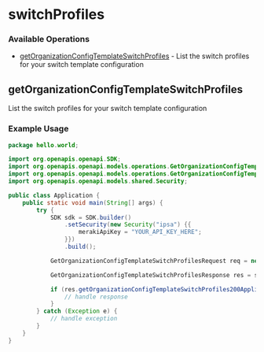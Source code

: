 # switchProfiles

### Available Operations

* [getOrganizationConfigTemplateSwitchProfiles](#getorganizationconfigtemplateswitchprofiles) - List the switch profiles for your switch template configuration

## getOrganizationConfigTemplateSwitchProfiles

List the switch profiles for your switch template configuration

### Example Usage

```java
package hello.world;

import org.openapis.openapi.SDK;
import org.openapis.openapi.models.operations.GetOrganizationConfigTemplateSwitchProfilesRequest;
import org.openapis.openapi.models.operations.GetOrganizationConfigTemplateSwitchProfilesResponse;
import org.openapis.openapi.models.shared.Security;

public class Application {
    public static void main(String[] args) {
        try {
            SDK sdk = SDK.builder()
                .setSecurity(new Security("ipsa") {{
                    merakiApiKey = "YOUR_API_KEY_HERE";
                }})
                .build();

            GetOrganizationConfigTemplateSwitchProfilesRequest req = new GetOrganizationConfigTemplateSwitchProfilesRequest("excepturi", "a");            

            GetOrganizationConfigTemplateSwitchProfilesResponse res = sdk.switchProfiles.getOrganizationConfigTemplateSwitchProfiles(req);

            if (res.getOrganizationConfigTemplateSwitchProfiles200ApplicationJSONObjects != null) {
                // handle response
            }
        } catch (Exception e) {
            // handle exception
        }
    }
}
```
